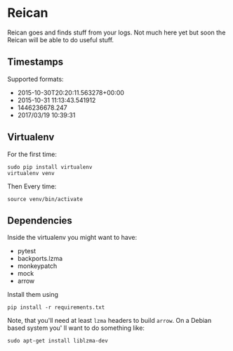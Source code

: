 # Reican

Reican goes and finds stuff from your logs.
Not much here yet but soon the Reican will be able to do useful stuff.

## Timestamps

Supported formats:

* 2015-10-30T20:20:11.563278+00:00
* 2015-10-31 11:13:43.541912
* 1446236678.247
* 2017/03/19 10:39:31

## Virtualenv

For the first time:
```
sudo pip install virtualenv
virtualenv venv
```
Then Every time:
```
source venv/bin/activate
```

## Dependencies

Inside the virtualenv you might want to have:
* pytest
* backports.lzma 
* monkeypatch
* mock
* arrow

Install them using
```
pip install -r requirements.txt
```

Note, that you'll need at least `lzma` headers to build `arrow`.
On a Debian based system you' ll want to do something like:

```
sudo apt-get install liblzma-dev
```


